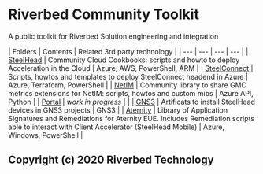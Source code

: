 # Riverbed Community Toolkit

A public toolkit for Riverbed Solution engineering and integration

| Folders | Contents | Related 3rd party technology |
| --- | --- | --- | --- |
| [SteelHead](/SteelHead/README.md) | Community Cloud Cookbooks: scripts and howto to deploy Acceleration in the Cloud | Azure, AWS, PowerShell, ARM |
| [SteelConnect](/SteelConnect) | Scripts, howtos and templates to deploy SteelConnect headend in Azure | Azure, Terraform, PowerShell |
| [NetIM](/NetIM/GMC-Library/README.md) | Community library to share GMC metrics extensions for NetIM: scripts, howtos and custom mibs | Azure API, Python |
| [Portal](#) | *work in progress* |  |
| [GNS3](/GNS3/SteelHead) | Artificats to install SteelHead devices in GNS3 projects | GNS3 |
| [Aternity](/Aternity) | Library of Application Signatures and Remediations for Aternity EUE. Includes Remediation scripts able to interact with Client Accelerator (SteelHead Mobile) | Azure, Windows, PowerShell  |

## Copyright (c) 2020 Riverbed Technology